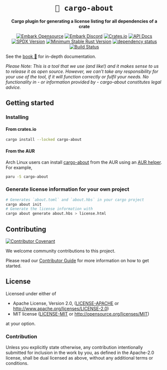 <div align="center">

# `📜 cargo-about`

**Cargo plugin for generating a license listing for all dependencies of a crate**

[![Embark Opensource](https://img.shields.io/badge/embark-open%20source-blueviolet.svg)](https://embark.dev)
[![Embark Discord](https://img.shields.io/badge/discord-ark-%237289da.svg?logo=discord)](https://discord.gg/Fg4u4VX)
[![Crates.io](https://img.shields.io/crates/v/cargo-about.svg)](https://crates.io/crates/cargo-about)
[![API Docs](https://docs.rs/cargo-about/badge.svg)](https://docs.rs/cargo-about)
[![SPDX Version](https://img.shields.io/badge/SPDX%20Version-3.18-blue.svg)](https://spdx.org/licenses/)
[![Minimum Stable Rust Version](https://img.shields.io/badge/Rust-1.65.0-blue?color=fc8d62&logo=rust)](https://blog.rust-lang.org/2022/11/03/Rust-1.65.0.html)
[![dependency status](https://deps.rs/repo/github/EmbarkStudios/cargo-about/status.svg)](https://deps.rs/repo/github/EmbarkStudios/cargo-about)
[![Build Status](https://github.com/EmbarkStudios/cargo-about/workflows/CI/badge.svg)](https://github.com/EmbarkStudios/cargo-about/actions?workflow=CI)

</div>

See the [book 📕](https://embarkstudios.github.io/cargo-about/) for in-depth documentation.

_Please Note: This is a tool that we use (and like!) and it makes sense to us to release it as open source. However, we can’t take any responsibility for your use of the tool, if it will function correctly or fulfil your needs. No functionality in - or information provided by - cargo-about constitutes legal advice._

## Getting started

### Installing

#### From crates.io

```bash
cargo install --locked cargo-about
```

#### From the AUR

Arch Linux users can install [cargo-about](https://aur.archlinux.org/packages/?O=0&K=cargo-about) from the AUR using an [AUR helper](https://wiki.archlinux.org/index.php/AUR_helpers). For example,

```bash
paru -S cargo-about
```

### Generate license information for your own project

```bash
# Generates `about.toml` and `about.hbs` in your cargo project
cargo about init
# Generate the license information with
cargo about generate about.hbs > license.html
```

## Contributing

[![Contributor Covenant](https://img.shields.io/badge/contributor%20covenant-v1.4-ff69b4.svg)](CODE_OF_CONDUCT.md)

We welcome community contributions to this project.

Please read our [Contributor Guide](CONTRIBUTING.md) for more information on how to get started.

## License

Licensed under either of

- Apache License, Version 2.0, ([LICENSE-APACHE](LICENSE-APACHE) or <http://www.apache.org/licenses/LICENSE-2.0>)
- MIT license ([LICENSE-MIT](LICENSE-MIT) or <http://opensource.org/licenses/MIT>)

at your option.

### Contribution

Unless you explicitly state otherwise, any contribution intentionally submitted for inclusion in the work by you, as defined in the Apache-2.0 license, shall be dual licensed as above, without any additional terms or conditions.
